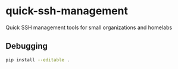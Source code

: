 # quick-ssh-management
Quick SSH management tools for small organizations and homelabs

## Debugging

```bash
pip install --editable .
```